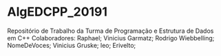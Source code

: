 ﻿# AlgEDCPP_20191
Repositório de Trabalho da Turma de Programação e Estrutura de Dados em C++
Colaboradores:
Raphael;
Vinicius Garmatz;
Rodrigo Wiebbelling;
NomeDeVoces;
Vinicius Gruske;
leo;
Erivelto;